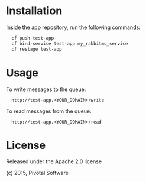 Installation
============

Inside the app repository, run the following commands:

```bash
  cf push test-app
  cf bind-service test-app my_rabbitmq_service
  cf restage test-app
```

Usage
=====

To write messages to the queue:

```
  http://test-app.<YOUR_DOMAIN>/write
```

To read messages from the queue:

```
  http://test-app.<YOUR_DOMAIN>/read
```

License
=======

Released under the Apache 2.0 license

(c) 2015, Pivotal Software



